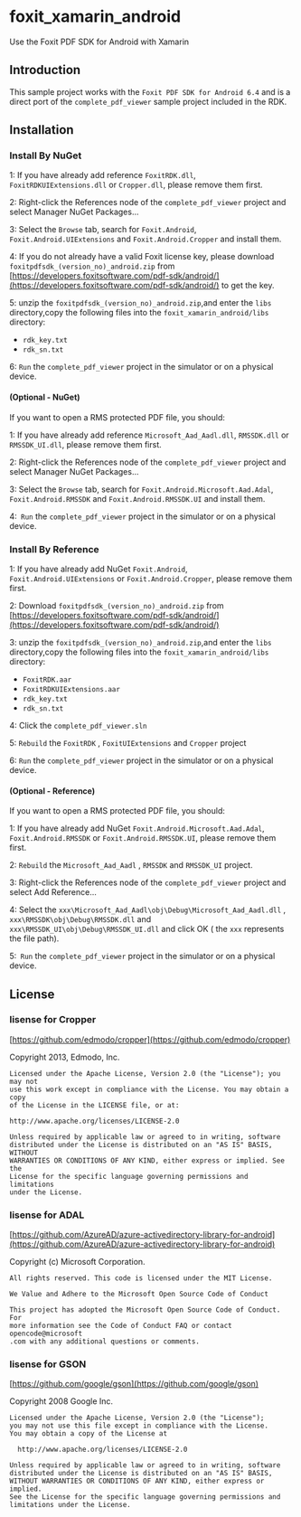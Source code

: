 # foxit_xamarin_android
Use the Foxit PDF SDK for Android with Xamarin

## Introduction

This sample project works with the  `Foxit PDF SDK for Android 6.4` and is a direct port of the `complete_pdf_viewer`  sample project included in the RDK.

## Installation

### Install By NuGet

1: If you have already add reference `FoxitRDK.dll`, `FoxitRDKUIExtensions.dll` or `Cropper.dll`, please remove them first.

2: Right-click the References node of the `complete_pdf_viewer`  project and select Manager NuGet Packages...

3: Select the `Browse` tab, search for `Foxit.Android`, `Foxit.Android.UIExtensions` and `Foxit.Android.Cropper` and install them.

4: If you do not already have a valid Foxit license key, please download `foxitpdfsdk_(version_no)_android.zip` from [https://developers.foxitsoftware.com/pdf-sdk/android/](https://developers.foxitsoftware.com/pdf-sdk/android/) to get the key.

5: unzip the `foxitpdfsdk_(version_no)_android.zip`,and enter the `libs` directory,copy the following files  into the `foxit_xamarin_android/libs` directory:

* `rdk_key.txt`
* `rdk_sn.txt`

6: `Run` the `complete_pdf_viewer` project in the simulator or on a physical device.

#### (Optional - NuGet)   

If you want to open a RMS protected PDF file, you should:

1: If you have already add reference `Microsoft_Aad_Aadl.dll`, `RMSSDK.dll` or `RMSSDK_UI.dll`, please remove them first.

2: Right-click the References node of the `complete_pdf_viewer`  project and select Manager NuGet Packages...

3: Select the `Browse` tab, search for `Foxit.Android.Microsoft.Aad.Adal`, `Foxit.Android.RMSSDK` and `Foxit.Android.RMSSDK.UI` and install them.

4:` Run` the `complete_pdf_viewer` project in the simulator or on a physical device.

### Install By Reference

1: If you have already add NuGet `Foxit.Android`, `Foxit.Android.UIExtensions` or `Foxit.Android.Cropper`, please remove them first.

2: Download `foxitpdfsdk_(version_no)_android.zip` from [https://developers.foxitsoftware.com/pdf-sdk/android/](https://developers.foxitsoftware.com/pdf-sdk/android/)

3: unzip the `foxitpdfsdk_(version_no)_android.zip`,and enter the `libs` directory,copy the following files  into the `foxit_xamarin_android/libs` directory:

* `FoxitRDK.aar`
* `FoxitRDKUIExtensions.aar`
* `rdk_key.txt`
* `rdk_sn.txt`

4: Click the `complete_pdf_viewer.sln`

5: `Rebuild` the `FoxitRDK` , `FoxitUIExtensions` and `Cropper` project

6: `Run` the `complete_pdf_viewer` project in the simulator or on a physical device.

#### (Optional - Reference)   

If you want to open a RMS protected PDF file, you should:

1: If you have already add NuGet `Foxit.Android.Microsoft.Aad.Adal`, `Foxit.Android.RMSSDK` or `Foxit.Android.RMSSDK.UI`, please remove them first.

2: `Rebuild` the `Microsoft_Aad_Aadl` , `RMSSDK` and `RMSSDK_UI` project.

3: Right-click the References node of the `complete_pdf_viewer`  project and select Add Reference...

4: Select the  `xxx\Microsoft_Aad_Aadl\obj\Debug\Microsoft_Aad_Aadl.dll` , `xxx\RMSSDK\obj\Debug\RMSSDK.dll` and `xxx\RMSSDK_UI\obj\Debug\RMSSDK_UI.dll` and click OK ( the `xxx` represents the file path).

5:` Run` the `complete_pdf_viewer` project in the simulator or on a physical device.
  
## License

### lisense for Cropper
[https://github.com/edmodo/cropper](https://github.com/edmodo/cropper)

Copyright 2013, Edmodo, Inc.

    Licensed under the Apache License, Version 2.0 (the "License"); you may not  
    use this work except in compliance with the License. You may obtain a copy  
    of the License in the LICENSE file, or at:
      
    http://www.apache.org/licenses/LICENSE-2.0  
      
    Unless required by applicable law or agreed to in writing, software   
    distributed under the License is distributed on an "AS IS" BASIS, WITHOUT   
    WARRANTIES OR CONDITIONS OF ANY KIND, either express or implied. See the   
    License for the specific language governing permissions and limitations   
    under the License.

### lisense for ADAL
[https://github.com/AzureAD/azure-activedirectory-library-for-android](https://github.com/AzureAD/azure-activedirectory-library-for-android)

Copyright (c) Microsoft Corporation.
     
    All rights reserved. This code is licensed under the MIT License.
      
    We Value and Adhere to the Microsoft Open Source Code of Conduct  
       
    This project has adopted the Microsoft Open Source Code of Conduct. For   
    more information see the Code of Conduct FAQ or contact opencode@microsoft  
    .com with any additional questions or comments.

### lisense for GSON
[https://github.com/google/gson](https://github.com/google/gson)

Copyright 2008 Google Inc.

    Licensed under the Apache License, Version 2.0 (the "License");
    you may not use this file except in compliance with the License.
    You may obtain a copy of the License at  
      
      http://www.apache.org/licenses/LICENSE-2.0  
      
    Unless required by applicable law or agreed to in writing, software
    distributed under the License is distributed on an "AS IS" BASIS,
    WITHOUT WARRANTIES OR CONDITIONS OF ANY KIND, either express or implied.
    See the License for the specific language governing permissions and
    limitations under the License.


